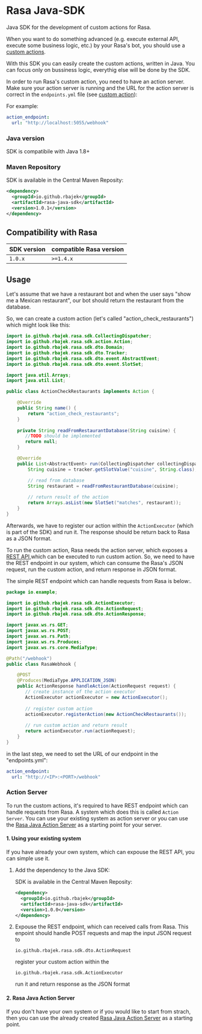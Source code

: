 # Rasa Java-SDK

Java SDK for the development of custom actions for Rasa.

When you want to do something advanced (e.g. execute external API, execute some business logic, etc.) by your Rasa's bot, you should use a [custom actions](https://rasa.com/docs/rasa/core/actions/#custom-actions).

With this SDK you can easily create the custom actions, written in Java. You can focus only on bussiness logic, everythig else will be done by the SDK.

In order to run Rasa's custom action, you need to have an action server. Make sure your action server is running and the URL for the action server is correct in the `endpoints.yml` file (see [custom action](https://rasa.com/docs/rasa/core/actions/#custom-actions)):

For example:

```yml
action_endpoint:
  url: "http://localhost:5055/webhook"
```

### Java version

SDK is compatibile with Java 1.8+

### Maven Repository

SDK is available in the Central Maven Reposity:

```xml
<dependency>
  <groupId>io.github.rbajek</groupId>
  <artifactId>rasa-java-sdk</artifactId>
  <version>1.0.1</version>
</dependency>
```

## Compatibility with Rasa

| SDK version    | compatible Rasa version           |
|----------------|-----------------------------------|
| `1.0.x`        | `>=1.4.x`              |

## Usage

Let's assume that we have a restaurant bot and when the user says "show me a Mexican restaurant", our bot should return the restaurant from the database.

So, we can create a custom action (let's called "action_check_restaurants") which might look like this:

```java
import io.github.rbajek.rasa.sdk.CollectingDispatcher;
import io.github.rbajek.rasa.sdk.action.Action;
import io.github.rbajek.rasa.sdk.dto.Domain;
import io.github.rbajek.rasa.sdk.dto.Tracker;
import io.github.rbajek.rasa.sdk.dto.event.AbstractEvent;
import io.github.rbajek.rasa.sdk.dto.event.SlotSet;

import java.util.Arrays;
import java.util.List;

public class ActionCheckRestaurants implements Action {

    @Override
    public String name() {
        return "action_check_restaurants";
    }
	
	private String readFromRestaurantDatabase(String cuisine) {
	   //TODO should be implemented
	   return null;
	}

    @Override
    public List<AbstractEvent> run(CollectingDispatcher collectingDispatcher, Tracker tracker, Domain domain) {
        String cuisine = tracker.getSlotValue("cuisine", String.class);

        // read from database
        String restaurant = readFromRestaurantDatabase(cuisine);
		
		// return result of the action
        return Arrays.asList(new SlotSet("matches", restaurant));
    }
}
```

Afterwards, we have to register our action within the `ActionExecutor` (which is part of the SDK) and run it. The response should be return back to Rasa as a JSON format.

To run the custom action, Rasa needs the action server, which exposes a [REST API](https://rasa.com/docs/rasa/api/action-server/),which can be executed to run custom action. So, we need to have the REST endpoint in our system, which can consume the Rasa's JSON request, run the custom action, and return response in JSON format.

The simple REST endpoint which can handle requests from Rasa is below:.

```java
package io.example;

import io.github.rbajek.rasa.sdk.ActionExecutor;
import io.github.rbajek.rasa.sdk.dto.ActionRequest;
import io.github.rbajek.rasa.sdk.dto.ActionResponse;

import javax.ws.rs.GET;
import javax.ws.rs.POST;
import javax.ws.rs.Path;
import javax.ws.rs.Produces;
import javax.ws.rs.core.MediaType;

@Path("/webhook")
public class RasaWebhook {

    @POST
    @Produces(MediaType.APPLICATION_JSON)
    public ActionResponse handleAction(ActionRequest request) {
	   // create instance of the action executor
       ActionExecutor actionExecutor = new ActionExecutor();
	   
	   // register custom action
       actionExecutor.registerAction(new ActionCheckRestaurants());
       
	   // run custom action and return result
	   return actionExecutor.run(actionRequest);
    }
}
```

in the last step, we need to set the URL of our endpoint in the "endpoints.yml":

```yml
action_endpoint:
  url: "http://<IP>:<PORT>/webhook"
```

### Action Server

To run the custom actions, it's required to have REST endpoint which can handle requests from Rasa. A system which does this is called `Action Server`. You can use your existing system as action server or you can use the [Rasa Java Action Server](https://github.com/rbajek/rasa-java-action-server) as a starting point for your server.

#### 1. Using your existing system

If you have already your own system, which can expouse the REST API, you can simple use it.

1. Add the dependency to the Java SDK:

    SDK is available in the Central Maven Reposity:

    ```xml
    <dependency>
      <groupId>io.github.rbajek</groupId>
      <artifactId>rasa-java-sdk</artifactId>
      <version>1.0.0</version>
    </dependency>
    ```
2. Expouse the REST endpoint, which can received calls from Rasa. This enpoint should handle POST requests and map the input JSON request to

   ```
   io.github.rbajek.rasa.sdk.dto.ActionRequest
   ```
   
   register your custom action within the 
   
   ```
   io.github.rbajek.rasa.sdk.ActionExecutor
   ```
   
   run it and return response as the JSON format
   
#### 2. Rasa Java Action Server

If you don't have your own system or if you would like to start from strach, then you can use the already created [Rasa Java Action Server](https://github.com/rbajek/rasa-java-action-server) as a starting point.
